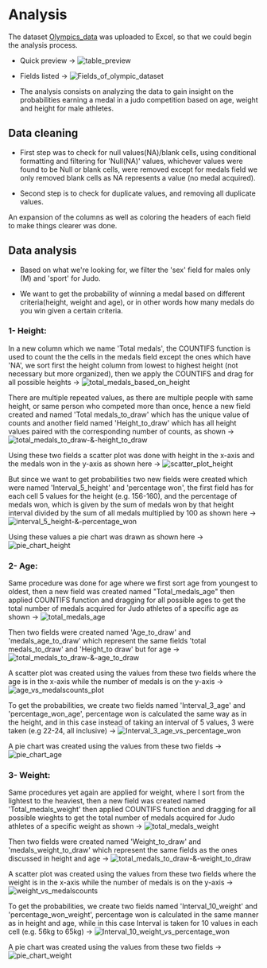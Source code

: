 # Analysis

The dataset [Olympics_data](https://github.com/KHMD2000/My-Portfolio./blob/main/Case%20study%3A%20Olympics%20dataset/Dataset/files/athlete_events.csv) was uploaded to Excel, so that we could begin the analysis process.

* Quick preview -> ![table_preview](https://gitlab.com/computational1/my_portfolio/-/blob/main/Case%20study:%20Olympics%20dataset/Images/Visualizations/Table_preview.png)

* Fields listed -> ![Fields_of_olympic_dataset](https://gitlab.com/computational1/my_portfolio/-/blob/main/Case%20study:%20Olympics%20dataset/Images/Visualizations/Fields_of_Table.png)

* The analysis consists on analyzing the data to gain insight on the probabilities earning a medal in a judo competition based on age, weight and height for male athletes.

## Data cleaning

* First step was to check for null values(NA)/blank cells, using conditional formatting and filtering for 'Null(NA)' values, whichever values were found to be Null or blank cells, were removed except for medals field we only removed blank cells as NA represents a value (no medal acquired).

* Second step is to check for duplicate values, and removing all duplicate values.

An expansion of the columns as well as coloring the headers of each field to make things clearer was done.

## Data analysis

* Based on what we're looking for, we filter the 'sex' field for males only (M) and 'sport' for Judo.

* We want to get the probability of winning a medal based on different criteria(height, weight and age), or in other words how many medals do you win given a certain criteria.

### 1- Height:

In a new column which we name 'Total medals', the COUNTIFS function is used to count the the cells in the medals field except the ones which have 'NA', we sort first the height column from lowest to highest height (not necessary but more organized), then we apply the COUNTIFS and drag for all possible heights -> 
![total_medals_based_on_height](https://gitlab.com/computational1/my_portfolio/-/blob/main/Case%20study:%20Olympics%20dataset/Images/Visualizations/Total_medals_height.png)

There are multiple repeated values, as there are multiple people with same height, or same person who competed more than once, hence a new field created and named 'Total medals_to_draw' which has the unique value of counts and another field named 'Height_to_draw' which has all height values paired with the corresponding number of counts, as shown ->
![total_medals_to_draw-&-height_to_draw](https://gitlab.com/computational1/my_portfolio/-/blob/main/Case%20study:%20Olympics%20dataset/Images/Visualizations/total_medals_height.png)

Using these two fields a scatter plot was done with height in the x-axis and the medals won in the y-axis as shown here ->
![scatter_plot_height](https://gitlab.com/computational1/my_portfolio/-/blob/main/Case%20study:%20Olympics%20dataset/Images/Visualizations/Total_number_of_medals_vs_height.png)

But since we want to get probabilities two new fields were created which were named 'Interval_5_height' and 'percentage won', the first field has for each cell 5 values for the height (e.g. 156-160), and the percentage of medals won, which is given by the sum of medals won by that height interval divided by the sum of all medals multiplied by 100 as shown here ->
![interval_5_height-&-percentage_won](https://gitlab.com/computational1/my_portfolio/-/blob/main/Case%20study:%20Olympics%20dataset/Images/Visualizations/Interval5_height.png)

Using these values a pie chart was drawn as shown here -> 
![pie_chart_height](https://gitlab.com/computational1/my_portfolio/-/blob/main/Case%20study:%20Olympics%20dataset/Images/Visualizations/probability_of_winning_medals_based_on_height.png)

### 2- Age:

Same procedure was done for age where we first sort age from youngest to oldest, then  a new field was created named "Total_medals_age" then applied COUNTIFS function and dragging for all possible ages to get the total number of medals acquired for Judo athletes of a specific age as shown ->
![total_medals_age](https://gitlab.com/computational1/my_portfolio/-/blob/main/Case%20study:%20Olympics%20dataset/Images/Visualizations/Total_medals_age.png)

Then two fields were created named 'Age_to_draw' and 'medals_age_to_draw' which represent the same fields 'total medals_to_draw' and 'Height_to draw' but for age ->
![total_medals_to_draw-&-age_to_draw](https://gitlab.com/computational1/my_portfolio/-/blob/main/Case%20study:%20Olympics%20dataset/Images/Visualizations/Age_vs_medals.png)

A scatter plot was created using the values from these two fields where the age is in the x-axis while the number of medals is on the y-axis ->
![age_vs_medalscounts_plot](https://gitlab.com/computational1/my_portfolio/-/blob/main/Case%20study:%20Olympics%20dataset/Images/Visualizations/total_number_of_medals_vs_age.png)

To get the probabilities, we create two fields named 'Interval_3_age' and 'percentage_won_age', percentage won is calculated the same way as in the height, and in this case instead of taking an interval of 5 values, 3 were taken (e.g 22-24, all inclusive) ->
![Interval_3_age_vs_percentage_won](https://gitlab.com/computational1/my_portfolio/-/blob/main/Case%20study:%20Olympics%20dataset/Images/Visualizations/Interval_3_age_vspercentage_won.png)

A pie chart was created using the values from these two fields ->
![pie_chart_age](https://gitlab.com/computational1/my_portfolio/-/blob/main/Case%20study:%20Olympics%20dataset/Images/Visualizations/probability_of_winning_medals_based_on_age.png)

### 3- Weight:

Same procedures yet again are applied for weight, where I sort from the lightest to the heaviest, then a new field was created named 'Total_medals_weight' then applied COUNTIFS function and dragging for all possible wieghts to get the total number of medals acquired for Judo athletes of a specific weight as shown ->
![total_medals_weight](https://gitlab.com/computational1/my_portfolio/-/blob/main/Case%20study:%20Olympics%20dataset/Images/Visualizations/total_medals_weight.png)

Then two fields were created named 'Weight_to_draw' and 'medals_weight_to_draw' which represent the same fields as the ones discussed in height and age ->
![total_medals_to_draw-&-weight_to_draw](https://gitlab.com/computational1/my_portfolio/-/blob/main/Case%20study:%20Olympics%20dataset/Images/Visualizations/Weight_vs_medals.png)

A scatter plot was created using the values from these two fields where the weight is in the x-axis while the number of medals is on the y-axis -> 
![weight_vs_medalscounts](https://gitlab.com/computational1/my_portfolio/-/blob/main/Case%20study:%20Olympics%20dataset/Images/Visualizations/total_number_of_medals_vs_weight.png)

To get the probabilities, we create two fields named 'Interval_10_weight' and 'percentage_won_weight', percentage won is calculated in the same manner as in height and age, while in this case Interval is taken for 10 values in each cell (e.g. 56kg to 65kg) ->
![Interval_10_weight_vs_percentage_won](https://gitlab.com/computational1/my_portfolio/-/blob/main/Case%20study:%20Olympics%20dataset/Images/Visualizations/Interval_10_weight_vs_percentagewon.png)

A pie chart was created using the values from these two fields ->
![pie_chart_weight](https://gitlab.com/computational1/my_portfolio/-/blob/main/Case%20study:%20Olympics%20dataset/Images/Visualizations/probability_of_winning_medals_based_on_weight.png)
